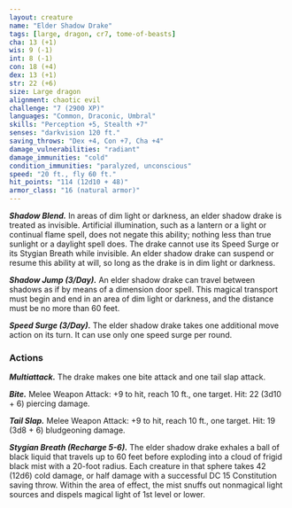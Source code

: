 ```yaml
---
layout: creature
name: "Elder Shadow Drake"
tags: [large, dragon, cr7, tome-of-beasts]
cha: 13 (+1)
wis: 9 (-1)
int: 8 (-1)
con: 18 (+4)
dex: 13 (+1)
str: 22 (+6)
size: Large dragon
alignment: chaotic evil
challenge: "7 (2900 XP)"
languages: "Common, Draconic, Umbral"
skills: "Perception +5, Stealth +7"
senses: "darkvision 120 ft."
saving_throws: "Dex +4, Con +7, Cha +4"
damage_vulnerabilities: "radiant"
damage_immunities: "cold"
condition_immunities: "paralyzed, unconscious"
speed: "20 ft., fly 60 ft."
hit_points: "114 (12d10 + 48)"
armor_class: "16 (natural armor)"
---
```


***Shadow Blend.*** In areas of dim light or darkness, an elder shadow drake is treated as invisible. Artificial illumination, such as a lantern or a light or continual flame spell, does not negate this ability; nothing less than true sunlight or a daylight spell does. The drake cannot use its Speed Surge or its Stygian Breath while invisible. An elder shadow drake can suspend or resume this ability at will, so long as the drake is in dim light or darkness.

***Shadow Jump (3/Day).*** An elder shadow drake can travel between shadows as if by means of a dimension door spell. This magical transport must begin and end in an area of dim light or darkness, and the distance must be no more than 60 feet.

***Speed Surge (3/Day).*** The elder shadow drake takes one additional move action on its turn. It can use only one speed surge per round.

### Actions

***Multiattack.*** The drake makes one bite attack and one tail slap attack.

***Bite.*** Melee Weapon Attack: +9 to hit, reach 10 ft., one target. Hit: 22 (3d10 + 6) piercing damage.

***Tail Slap.*** Melee Weapon Attack: +9 to hit, reach 10 ft., one target. Hit: 19 (3d8 + 6) bludgeoning damage.

***Stygian Breath (Recharge 5-6).*** The elder shadow drake exhales a ball of black liquid that travels up to 60 feet before exploding into a cloud of frigid black mist with a 20-foot radius. Each creature in that sphere takes 42 (12d6) cold damage, or half damage with a successful DC 15 Constitution saving throw. Within the area of effect, the mist snuffs out nonmagical light sources and dispels magical light of 1st level or lower.

